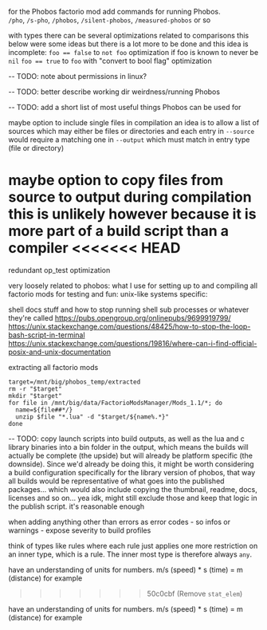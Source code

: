 
for the Phobos factorio mod add commands for running Phobos.\
`/pho`, `/s-pho`, `/phobos`, `/silent-phobos`, `/measured-phobos` or so

with types there can be several optimizations related to comparisons
this below were some ideas but there is a lot more to be done and this idea is incomplete:
`foo == false` to `not foo` optimization if foo is known to never be `nil`
`foo == true` to `foo` with "convert to bool flag" optimization

-- TODO: note about permissions in linux?

-- TODO: better describe working dir weirdness/running Phobos

-- TODO: add a short list of most useful things Phobos can be used for

maybe option to include single files in compilation
an idea is to allow a list of sources which may either be files or directories
and each entry in `--source` would require a matching one in `--output` which must match in entry type (file or directory)

maybe option to copy files from source to output during compilation
this is unlikely however because it is more part of a build script than a compiler
<<<<<<< HEAD
=======

redundant op_test optimization


very loosely related to phobos:
what I use for setting up to and compiling all factorio mods for testing and fun:
unix-like systems specific:

shell docs stuff and how to stop running shell sub processes or whatever they're called
https://pubs.opengroup.org/onlinepubs/9699919799/
https://unix.stackexchange.com/questions/48425/how-to-stop-the-loop-bash-script-in-terminal
https://unix.stackexchange.com/questions/19816/where-can-i-find-official-posix-and-unix-documentation

extracting all factorio mods
```shell
target=/mnt/big/phobos_temp/extracted
rm -r "$target"
mkdir "$target"
for file in /mnt/big/data/FactorioModsManager/Mods_1.1/*; do
  name=${file##*/}
  unzip $file "*.lua" -d "$target/${name%.*}"
done
```

-- TODO: copy launch scripts into build outputs, as well as the lua and c library binaries into a bin folder in the output, which means the builds will actually be complete (the upside) but will already be platform specific (the downside). Since we'd already be doing this, it might be worth considering a build configuration specifically for the library version of phobos, that way all builds would be representative of what goes into the published packages... which would also include copying the thumbnail, readme, docs, licenses and so on... yea idk, might still exclude those and keep that logic in the publish script. it's reasonable enough

when adding anything other than errors as error codes - so infos or warnings - expose severity to build profiles

think of types like rules where each rule just applies one more restriction on an inner type, which is a rule. The inner most type is therefore always `any`.

have an understanding of units for numbers. m/s (speed) * s (time) = m (distance) for example
>>>>>>> 50c0cbf (Remove `stat_elem`)

have an understanding of units for numbers. m/s (speed) * s (time) = m (distance) for example
